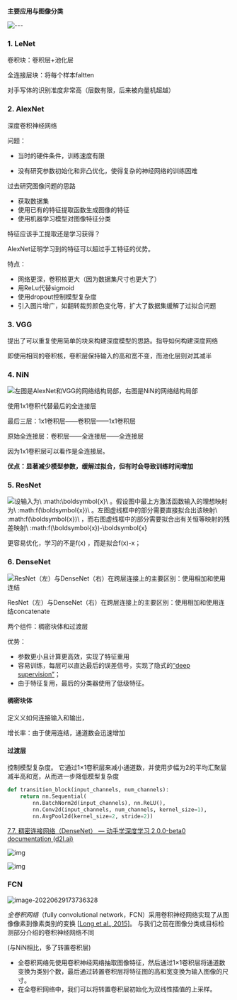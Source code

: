 **主要应用与图像分类**

![---](../imags/image.png)

### 1. LeNet

卷积块：卷积层+池化层

全连接层块：将每个样本faltten

对手写体的识别准度非常高（层数有限，后来被向量机超越）

### 2. AlexNet

深度卷积神经网络

问题：

- 当时的硬件条件，训练速度有限

- 没有研究参数初始化和非凸优化，使得复杂的神经网络的训练困难

过去研究图像问题的思路

- 获取数据集
- 使用已有的特征提取函数生成图像的特征
- 使用机器学习模型对图像特征分类

特征应该手工提取还是学习获得？

AlexNet证明学习到的特征可以超过手工特征的优势。

特点：

- 网络更深，卷积核更大（因为数据集尺寸也更大了）
- 用ReLu代替sigmoid
- 使用dropout控制模型复杂度
- 引入图片增广，如翻转裁剪颜色变化等，扩大了数据集缓解了过拟合问题

### 3. VGG

提出了可以重复使用简单的块来构建深度模型的思路。指导如何构建深度网络

即使用相同的卷积核，卷积层保持输入的高和宽不变，而池化层则对其减半

### 4. NiN

![左图是AlexNet和VGG的网络结构局部，右图是NiN的网络结构局部](../imags/nin.svg)

使用1x1卷积代替最后的全连接层

最后三层：1x1卷积层——卷积层——1x1卷积层

原始全连接层：卷积层——全连接层——全连接层

因为1x1卷积层可以看作是全连接层。

**优点：显著减少模型参数，缓解过拟合，但有时会导致训练时间增加**

### 5. ResNet

![设输入为\ :math:`\boldsymbol{x}`\ 。假设图中最上方激活函数输入的理想映射为\ :math:`f(\boldsymbol{x})`\ 。左图虚线框中的部分需要直接拟合出该映射\ :math:`f(\boldsymbol{x})`\ ，而右图虚线框中的部分需要拟合出有关恒等映射的残差映射\ :math:`f(\boldsymbol{x})-\boldsymbol{x}`](../imags/residual-block.svg)

更容易优化，学习的不是f(x) ，而是拟合f(x)-x；

### 6. DenseNet

![ResNet（左）与DenseNet（右）在跨层连接上的主要区别：使用相加和使用连结](../imags/densenet.svg)

 ResNet（左）与DenseNet（右）在跨层连接上的主要区别：使用相加和使用连结concatenate

两个组件：稠密块体和过渡层

优势：

- 参数更小且计算更高效，实现了特征重用
- 容易训练，每层可以直达最后的误差信号，实现了隐式的[“deep supervision”](https://link.zhihu.com/?target=https%3A//arxiv.org/abs/1409.5185)；
- 由于特征复用，最后的分类器使用了低级特征。

#### 稠密块体

定义义如何连接输入和输出，

增长率：由于使用连结，通道数会迅速增加

#### 过渡层

控制模型复杂度。 它通过1×1卷积层来减小通道数，并使用步幅为2的平均汇聚层减半高和宽，从而进一步降低模型复杂度

```python
def transition_block(input_channels, num_channels):
    return nn.Sequential(
        nn.BatchNorm2d(input_channels), nn.ReLU(),
        nn.Conv2d(input_channels, num_channels, kernel_size=1),
        nn.AvgPool2d(kernel_size=2, stride=2))
```

[7.7. 稠密连接网络（DenseNet） — 动手学深度学习 2.0.0-beta0 documentation (d2l.ai)](https://zh.d2l.ai/chapter_convolutional-modern/densenet.html)

![img](../imags/v2-98aa123d3289880f80b12268f958ecf0_720w.jpg)



![img](../imags/v2-3fabd66e938f91ab41c06e19df01fc9e_720w.jpg)

### FCN

![image-20220629173736328](../imags/image-20220629173736328.png)

*全卷积网络*（fully convolutional network，FCN）采用卷积神经网络实现了从图像像素到像素类别的变换 [[Long et al., 2015\]](https://zh.d2l.ai/chapter_references/zreferences.html#long-shelhamer-darrell-2015)。 与我们之前在图像分类或目标检测部分介绍的卷积神经网络不同

(与NiN相比，多了转置卷积层)

- 全卷积网络先使用卷积神经网络抽取图像特征，然后通过1×1卷积层将通道数变换为类别个数，最后通过转置卷积层将特征图的高和宽变换为输入图像的尺寸。
- 在全卷积网络中，我们可以将转置卷积层初始化为双线性插值的上采样。